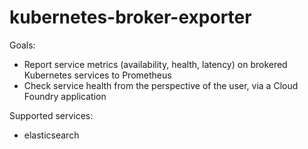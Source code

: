 # kubernetes-broker-exporter

Goals:
* Report service metrics (availability, health, latency) on brokered Kubernetes services to Prometheus
* Check service health from the perspective of the user, via a Cloud Foundry application

Supported services:
* elasticsearch
